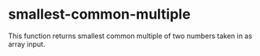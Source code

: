 # smallest-common-multiple
This function returns smallest common multiple of two numbers taken in as array input.
